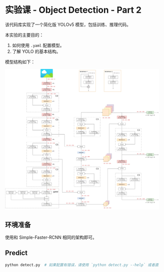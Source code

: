 # 实验课 - Object Detection - Part 2

该代码库实现了一个简化版 YOLOv5 模型，包括训练、推理代码。

本实验的主要目的：
1. 如何使用 `.yaml` 配置模型。
2. 了解 YOLO 的基本结构。

模型结构如下：

![](./imgs/yolov5-model-structure.png)

## 环境准备

使用和 Simple-Faster-RCNN 相同的架构即可。

## Predict

```bash
python detect.py  # 如果配置有错误，请使用 `python detect.py --help` 或者直接查看源代码修改配置
```
